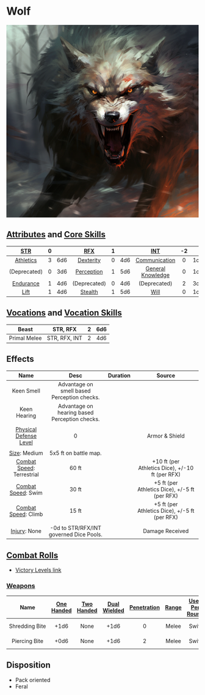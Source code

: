 # Wolf

![img](./Wolf.png)

## [Attributes](./../../../../../../FogentRoleplayCoreRules/src/GeneralRules/Attributes.md) and [Core Skills](./../../../../../../FogentRoleplayCoreRules/src/GeneralRules/CoreSkills.md)

|  [STR](./../../../../../../FogentRoleplayCoreRules/src/GeneralRules/Attributes.md#strength-str)  | 0 |    |    [RFX](./../../../../../../FogentRoleplayCoreRules/src/GeneralRules/Attributes.md#reflex-rfx)    | 1 |    |        [INT](./../../../../../../FogentRoleplayCoreRules/src/GeneralRules/Attributes.md#intelligence-int)        | -2 |    |
| :-----------------------------------------------------------------------: | :-: | :-: | :-------------------------------------------------------------------------: | :-: | :-: | :---------------------------------------------------------------------------------------: | :-: | :-: |
| [Athletics](./../../../../../../FogentRoleplayCoreRules/src/GeneralRules/CoreSkills.md#athletics) | 3 | 6d6 |  [Dexterity](./../../../../../../FogentRoleplayCoreRules/src/GeneralRules/CoreSkills.md#dexterity)  | 0 | 4d6 |     [Communication](./../../../../../../FogentRoleplayCoreRules/src/GeneralRules/CoreSkills.md#communication)     | 0 | 1d6 |
|                               (Deprecated)                               | 0 | 3d6 | [Perception](./../../../../../../FogentRoleplayCoreRules/src/GeneralRules/CoreSkills.md#perception) | 1 | 5d6 | [General Knowledge](./../../../../../../FogentRoleplayCoreRules/src/GeneralRules/CoreSkills.md#general-knowledge) | 0 | 1d6 |
| [Endurance](./../../../../../../FogentRoleplayCoreRules/src/GeneralRules/CoreSkills.md#endurance) | 1 | 4d6 |                                (Deprecated)                                | 0 | 4d6 |                                       (Deprecated)                                       | 2 | 3d6 |
|      [Lift](./../../../../../../FogentRoleplayCoreRules/src/GeneralRules/CoreSkills.md#lift)      | 1 | 4d6 |    [Stealth](./../../../../../../FogentRoleplayCoreRules/src/GeneralRules/CoreSkills.md#stealth)    | 1 | 5d6 |              [Will](./../../../../../../FogentRoleplayCoreRules/src/GeneralRules/CoreSkills.md#will)              | 0 | 1d6 |

## [Vocations](./../../../../../../FogentRoleplayCoreRules/src/GeneralRules/Vocations.md) and [Vocation Skills](./../../../../../../FogentRoleplayCoreRules/src/GeneralRules/Vocations.md#vocation-skills)

|    Beast    |   STR, RFX   | 2 | 6d6 |
| :----------: | :-----------: | :-: | :-: |
| Primal Melee | STR, RFX, INT | 2 | 4d6 |

## Effects

|                                            Name                                            |                      Desc                      | Duration |                      Source                      |
| :----------------------------------------------------------------------------------------: | :--------------------------------------------: | :------: | :----------------------------------------------: |
|                                         Keen Smell                                         |  Advantage on smell based Perception checks.  |          |                                                  |
|                                        Keen Hearing                                        | Advantage on hearing based Perception checks. |          |                                                  |
|                                                                                            |                                                |          |                                                  |
| [Physical Defense Level](./../../../../../../FogentRoleplayCoreRules/src/CombatRules/Defense.md#physical-defense) |                       0                       |          |                  Armor & Shield                  |
|                                                                                            |                                                |          |                                                  |
|           [Size](./../../../../../../FogentRoleplayCoreRules/src/CombatRules/BattleMap.md#size): Medium           |             5x5 ft on battle map.             |          |                                                  |
| [Combat Speed](./../../../../../../FogentRoleplayCoreRules/src/CombatRules/BattleMap.md#combat-speed): Terrestrial |                     60 ft                     |          | +10 ft (per Athletics Dice), +/-10 ft (per RFX) |
|    [Combat Speed](./../../../../../../FogentRoleplayCoreRules/src/CombatRules/BattleMap.md#combat-speed): Swim    |                     30 ft                     |          |  +5 ft (per Athletics Dice), +/-5 ft (per RFX)  |
|    [Combat Speed](./../../../../../../FogentRoleplayCoreRules/src/CombatRules/BattleMap.md#combat-speed): Climb    |                     15 ft                     |          |  +5 ft (per Athletics Dice), +/-5 ft (per RFX)  |
|                                                                                            |                                                |          |                                                  |
|          [Injury](./../../../../../../FogentRoleplayCoreRules/src/CombatRules/InjuryAndHealing.md): None          |         -0d to STR/RFX/INT governed Dice Pools.         |          |                 Damage Received                 |

## [Combat Rolls](./../../../../../../FogentRoleplayCoreRules/src/CombatRules/CombatRolls.md)

- [Victory Levels link](./../../../../../../FogentRoleplayCoreRules/src/CombatRules/VictoryLevels.md)

### [Weapons](./../../../../../../FogentRoleplayCoreRules/src/CombatRules/Weapons.md)

|      Name      | [One<br />Handed](./../../../../../../FogentRoleplayCoreRules/src/CombatRules/Weapons.md#one-handed) | [Two<br />Handed](./../../../../../../FogentRoleplayCoreRules/src/CombatRules/Weapons.md#two-handed) | [Dual<br />Wielded](./../../../../../../FogentRoleplayCoreRules/src/CombatRules/Weapons.md#dual-wielded) | [Penetration](./../../../../../../FogentRoleplayCoreRules/src/CombatRules/Penetration.md) | [Range](./../../../../../../FogentRoleplayCoreRules/src/CombatRules/Range.md) | [Uses Per<br />Round](./../../../../../../FogentRoleplayCoreRules/src/CombatRules/UsesPerRound.md) | [Area Of<br />Effect](./../../../../../../FogentRoleplayCoreRules/src/CombatRules/AreaOfEffect.md) | [Ammo<br />Type](./../../../../../../FogentRoleplayCoreRules/src/CombatRules/Ammunitions.md#ammo-type) | [Ammo<br />Per Use](./../../../../../../FogentRoleplayCoreRules/src/CombatRules/Weapons.md#ammo-per-shot) | [Damage<br />Types](./../../../../../../FogentRoleplayCoreRules/src/CombatRules/DamageTypes.md) |
| :-------------: | :--------------------------------------------------------------------------: | :--------------------------------------------------------------------------: | :------------------------------------------------------------------------------: | :---------------------------------------------------------------: | :---------------------------------------------------: | :------------------------------------------------------------------------: | :------------------------------------------------------------------------: | :----------------------------------------------------------------------------: | :-------------------------------------------------------------------------------: | :---------------------------------------------------------------------: |
| Shredding Bite |                                     +1d6                                     |                                     None                                     |                                       +1d6                                       |                                 0                                 |                         Melee                         |                                   Swift                                   |                                                                            |                                      None                                      |                                                                                  |                              Slash, Pierce                              |
|  Piercing Bite  |                                     +0d6                                     |                                     None                                     |                                       +1d6                                       |                                 2                                 |                         Melee                         |                                   Swift                                   |                                                                            |                                      None                                      |                                                                                  |                            Pierce, Bludgeon                            |

## Disposition

- Pack oriented
- Feral
